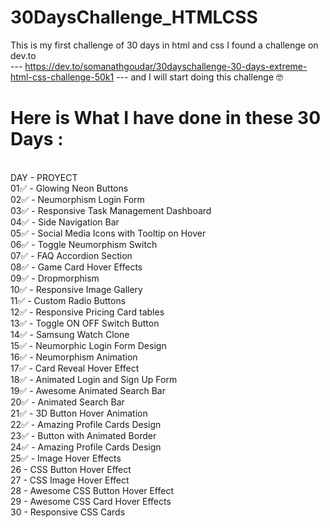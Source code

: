 # 30DaysChallenge_HTMLCSS
This is my first challenge of 30 days in html and css
I found a challenge on dev.to  
--- https://dev.to/somanathgoudar/30dayschallenge-30-days-extreme-html-css-challenge-50k1  --- 
and I will start doing this challenge 🤓

 
#  Here is What I have done in these 30 Days : 
<br> DAY -  PROYECT
<br>01✅ - Glowing Neon Buttons
<br>02✅ - Neumorphism Login Form
<br>03✅ - Responsive Task Management Dashboard
<br>04✅ - Side Navigation Bar
<br>05✅ - Social Media Icons with Tooltip on Hover
<br>06✅ - Toggle Neumorphism Switch
<br>07✅ - FAQ Accordion Section
<br>08✅ - Game Card Hover Effects
<br>09✅ - Dropmorphism
<br>10✅ - Responsive Image Gallery
<br>11✅ - Custom Radio Buttons
<br>12✅ - Responsive Pricing Card tables
<br>13✅ - Toggle ON OFF Switch Button
<br>14✅ - Samsung Watch Clone
<br>15✅ - Neumorphic Login Form Design
<br>16✅ - Neumorphism Animation
<br>17✅ - Card Reveal Hover Effect
<br>18✅ - Animated Login and Sign Up Form
<br>19✅ - Awesome Animated Search Bar
<br>20✅ - Animated Search Bar
<br>21✅ - 3D Button Hover Animation
<br>22✅ - Amazing Profile Cards Design
<br>23✅ - Button with Animated Border
<br>24✅ - Amazing Profile Cards Design
<br>25✅ - Image Hover Effects
<br>26 - CSS Button Hover Effect
<br>27 - CSS Image Hover Effect
<br>28 - Awesome CSS Button Hover Effect
<br>29 - Awesome CSS Card Hover Effects
<br>30 - Responsive CSS Cards

